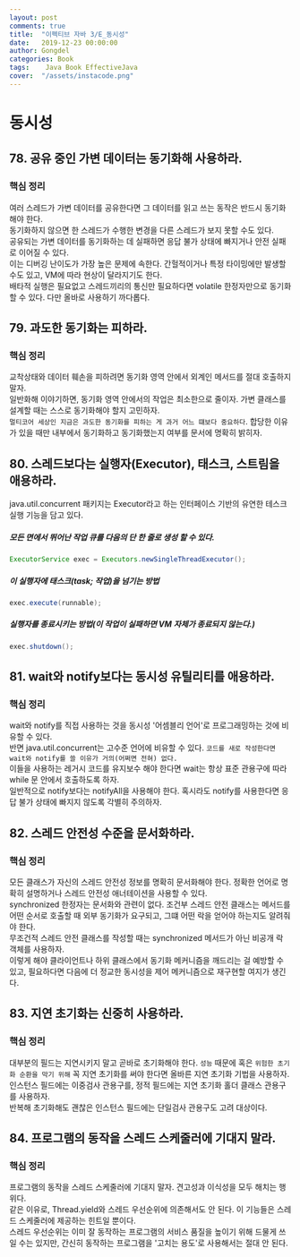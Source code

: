 ```yaml
---
layout: post
comments: true
title:  "이펙티브 자바 3/E_동시성"
date:   2019-12-23 00:00:00
author: Gongdel
categories: Book
tags:	 Java Book EffectiveJava
cover:  "/assets/instacode.png"
---
```

# 동시성 
## 78. 공유 중인 가변 데이터는 동기화해 사용하라.
### 핵심 정리
여러 스레드가 가변 데이터를 공유한다면 그 데이터를 읽고 쓰는 동작은 반드시 동기화해야 한다.  
동기화하지 않으면 한 스레드가 수행한 변경을 다른 스레드가 보지 못할 수도 있다.  
공유되는 가변 데이터를 동기화하는 데 실패하면 응답 불가 상태에 빠지거나 안전 실패로 이어질 수 있다.  
이는 디버깅 난이도가 가장 높은 문제에 속한다.  간헐적이거나 특정 타이밍에만 발생할 수도 있고, VM에 따라 현상이 달라지기도 한다.  
배타적 실행은 필요없고 스레드끼리의 통신만 필요하다면 volatile 한정자만으로 동기화할 수 있다. 다만 올바로 사용하기 까다롭다.

## 79. 과도한 동기화는 피하라.
### 핵심 정리
교착상태와 데이터 훼손을 피하려면 동기화 영역 안에서 외계인 메서드를 절대 호출하지 말자.  
일반화해 이야기하면, 동기화 영역 안에서의 작업은 최소한으로 줄이자. 가변 클래스를 설계할 때는 스스로 동기화해야 할지 고민하자.  
`멀티코어 세상인 지금은 과도한 동기화를 피하는 게 과거 어느 떄보다 중요하다`. 합당한 이유가 있을 때만 내부에서 동기화하고 동기화했는지 여부를 문서에 명확히 밝히자.

## 80. 스레드보다는 실행자(Executor), 태스크, 스트림을 애용하라.  
java.util.concurrent 패키지는 Executor라고 하는 인터페이스 기반의 유연한 테스크 실행 기능을 담고 있다.  

##### 모든 면에서 뛰어난 작업 큐를 다음의 단 한 줄로 생성 할 수 있다.  
~~~java
ExecutorService exec = Executors.newSingleThreadExecutor();
~~~

##### 이 실행자에 태스크(task; 작업)을 넘기는 방법
~~~java
exec.execute(runnable);
~~~

##### 실행자를 종료시키는 방법(이 작업이 실패하면 VM 자체가 종료되지 않는다.)
~~~java
exec.shutdown();
~~~

## 81. wait와 notify보다는 동시성 유틸리티를 애용하라.
### 핵심 정리
wait와 notify를 직접 사용하는 것을 동시성 '어셈블리 언어'로 프로그래밍하는 것에 비유할 수 있다.  
반면 java.util.concurrent는 고수준 언어에 비유할 수 있다. `코드를 새로 작성한다면 wait와 notify를 쓸 이유가 거의(어쩌면 전혀) 없다.`  
이들을 사용하는 레거시 코드를 유지보수 해야 한다면 wait는 항상 표준 관용구에 따라 while 문 안에서 호출하도록 하자.  
일반적으로 notify보다는 notifyAll을 사용해야 한다. 혹시라도 notify를 사용한다면 응답 불가 상태에 빠지지 않도록 각별히 주의하자.

## 82. 스레드 안전성 수준을 문서화하라.
### 핵심 정리
모든 클래스가 자신의 스레드 안전성 정보를 명확히 문서화해야 한다. 정확한 언어로 명확히 설명하거나 스레드 안전성 애너테이션을 사용할 수 있다.  
synchronized 한정자는 문서화와 관련이 없다. 조건부 스레드 안전 클래스는 메서드를 어떤 순서로 호출할 때 외부 동기화가 요구되고, 그떄 어떤 락을 얻어야 하는지도 알려줘야 한다.  
무조건적 스레드 안전 클래스를 작성할 때는 synchronized 메서드가 아닌 비공개 락 객체를 사용하자.  
이렇게 해야 클라이언트나 하위 클래스에서 동기화 메커니즘을 깨드리는 걸 예방할 수 있고, 필요하다면 다음에 더 정교한 동시성을 제어 메커니즘으로 재구현할 여지가 생긴다.

## 83. 지연 초기화는 신중히 사용하라.
### 핵심 정리
대부분의 필드는 지연시키지 말고 곧바로 초기화해야 한다. `성능` 때문에 혹은 `위험한 초기화 순환을 막기 위해` 꼭 지연 초기화를 써야 한다면 올바른 지연 초기화 기법을 사용하자.  
인스턴스 필드에는 이중검사 관용구를, 정적 필드에는 지연 초기화 홀더 클래스 관용구를 사용하자.  
반복해 초기화해도 괜찮은 인스턴스 필드에는 단일검사 관용구도 고려 대상이다.

## 84. 프로그램의 동작을 스레드 스케줄러에 기대지 말라.
### 핵심 정리
프로그램의 동작을 스레드 스케줄러에 기대지 말자. 견고성과 이식성을 모두 해치는 행위다.  
같은 이유로, Thread.yield와 스레드 우선순위에 의존해서도 안 된다. 이 기능들은 스레드 스케줄러에 제공하는 힌트일 뿐이다.  
스레드 우선순위는 이미 잘 동작하는 프로그램의 서비스 품질을 높이기 위해 드물게 쓰일 수는 있지만, 간신히 동작하는 프로그램을 '고치는 용도'로 사용해서는 절대 안 된다.
